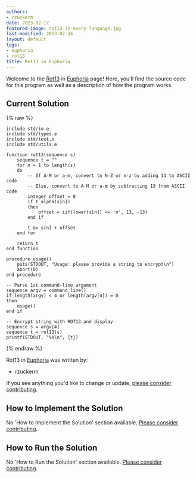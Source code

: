 ```yaml
---
authors:
- rzuckerm
date: 2023-02-17
featured-image: rot13-in-every-language.jpg
last-modified: 2023-02-24
layout: default
tags:
- euphoria
- rot13
title: Rot13 in Euphoria
---
```


Welcome to the [Rot13](https://sampleprograms.io/projects/rot13) in [Euphoria](https://sampleprograms.io/languages/euphoria) page! Here, you'll find the source code for this program as well as a description of how the program works.

## Current Solution

{% raw %}

```euphoria
include std/io.e
include std/types.e
include std/text.e
include std/utils.e

function rot13(sequence s)
    sequence t = ""
    for n = 1 to length(s)
    do
        -- If A-M or a-m, convert to N-Z or n-z by adding 13 to ASCII code
        -- Else, convert to A-M or a-m by subtracting 13 from ASCII code
        integer offset = 0
        if t_alpha(s[n])
        then
            offset = iif(lower(s[n]) <= 'm', 13, -13)
        end if

        t &= s[n] + offset
    end for

    return t
end function

procedure usage()
    puts(STDOUT, "Usage: please provide a string to encrypt\n")
    abort(0)
end procedure

-- Parse 1st command-line argument
sequence argv = command_line()
if length(argv) < 4 or length(argv[4]) = 0
then
    usage()
end if

-- Encrypt string with ROT13 and display
sequence s = argv[4]
sequence t = rot13(s)
printf(STDOUT, "%s\n", {t})

```

{% endraw %}

Rot13 in [Euphoria](https://sampleprograms.io/languages/euphoria) was written by:

- rzuckerm

If you see anything you'd like to change or update, [please consider contributing](https://github.com/TheRenegadeCoder/sample-programs).

## How to Implement the Solution

No 'How to Implement the Solution' section available. [Please consider contributing](https://github.com/TheRenegadeCoder/sample-programs-website).

## How to Run the Solution

No 'How to Run the Solution' section available. [Please consider contributing](https://github.com/TheRenegadeCoder/sample-programs-website).